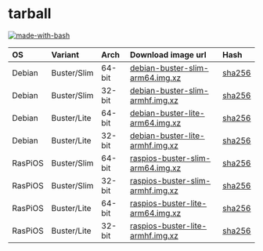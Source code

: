 # tarball
[![made-with-bash](https://img.shields.io/badge/Made%20with-Bash-1f425f.svg)](https://www.gnu.org/software/bash/)



OS | Variant | Arch | Download image url | Hash
:--- | :--- | :--- | :--- | :---
Debian | Buster/Slim | 64-bit | [debian-buster-slim-arm64.img.xz](https://github.com/FrangaL/rpi-img-builder/releases/download/v1.0.0/debian-buster-slim-arm64.img.xz) | [sha256](https://github.com/FrangaL/rpi-img-builder/releases/download/v1.0.0/debian-buster-slim-arm64.img.sha256)
Debian | Buster/Slim | 32-bit | [debian-buster-slim-armhf.img.xz](https://github.com/FrangaL/rpi-img-builder/releases/download/v1.0.0/debian-buster-slim-armhf.img.xz) | [sha256](https://github.com/FrangaL/rpi-img-builder/releases/download/v1.0.0/debian-buster-slim-armhf.img.sha256)
Debian | Buster/Lite | 64-bit | [debian-buster-lite-arm64.img.xz](https://github.com/FrangaL/rpi-img-builder/releases/download/v1.0.0/debian-buster-lite-arm64.img.xz) | [sha256](https://github.com/FrangaL/rpi-img-builder/releases/download/v1.0.0/debian-buster-lite-arm64.img.sha256)
Debian | Buster/Lite | 32-bit | [debian-buster-lite-armhf.img.xz](https://github.com/FrangaL/rpi-img-builder/releases/download/v1.0.0/debian-buster-lite-armhf.img.xz) | [sha256](https://github.com/FrangaL/rpi-img-builder/releases/download/v1.0.0/debian-buster-lite-armhf.img.sha256)
RasPiOS | Buster/Slim | 64-bit | [raspios-buster-slim-arm64.img.xz](https://github.com/FrangaL/rpi-img-builder/releases/download/v1.0.0/raspios-buster-slim-arm64.img.xz) | [sha256](https://github.com/FrangaL/rpi-img-builder/releases/download/v1.0.0/raspios-buster-slim-arm64.img.sha256)
RasPiOS | Buster/Slim | 32-bit | [raspios-buster-slim-armhf.img.xz](https://github.com/FrangaL/rpi-img-builder/releases/download/v1.0.0/raspios-buster-slim-armhf.img.xz) | [sha256](https://github.com/FrangaL/rpi-img-builder/releases/download/v1.0.0/raspios-buster-slim-armhf.img.sha256)
RasPiOS | Buster/Lite | 64-bit | [raspios-buster-lite-arm64.img.xz](https://github.com/FrangaL/rpi-img-builder/releases/download/v1.0.0/raspios-buster-lite-arm64.img.xz) | [sha256](https://github.com/FrangaL/rpi-img-builder/releases/download/v1.0.0/raspios-buster-lite-arm64.img.sha256)
RasPiOS | Buster/Lite | 32-bit | [raspios-buster-lite-armhf.img.xz](https://github.com/FrangaL/rpi-img-builder/releases/download/v1.0.0/raspios-buster-lite-armhf.img.xz) | [sha256](https://github.com/FrangaL/rpi-img-builder/releases/download/v1.0.0/raspios-buster-lite-armhf.img.sha256)
